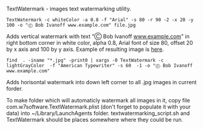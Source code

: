 TextWatermark - images text watermarking utility.

	TextWatermark -c whiteColor -a 0.8 -f "Arial" -s 80 -r 90 -2 -x 20 -y 100 -o "Ⓒ Bob Ivanoff www.example.com" file.jpg

Adds vertical watermark with text "Ⓒ Bob Ivanoff www.example.com" in right bottom corner in white color, alpha 0.8, Arial font of size 80, offset 20 by x axis and 100 by y axis. Example of resulting image is [here](https://github.com/valeriyvan/TextWatermark/wiki/watermarked_example "Example").

	find  . -iname "*.jpg" -print0 | xargs -0 TextWatermark -c lightGrayColor  -f "American Typewriter" -s 60  -1 -o "Ⓒ Bob Ivanoff www.example.com"

Adds horisontal watermark into down left corner to all .jpg images in current forder.

To make folder which will automaticly watermark all images in it, copy file com.w7software.TextWatermark.plist (don't forget to populate it with your data) into ~/Library/LaunchAgents folder. textwatermarking_script.sh and TextWatermark should be places somewhere where they could be run.